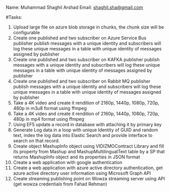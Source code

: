 Name: Muhammad Shaghil Arshad
Email: shaghil.sha@gmail.com

#Tasks:
1. Upload large file on azure blob storage in chunks, the chunk size will be configurable 
2. Create one published and two subscriber on Azure Service Bus publisher publish messages with a unique identity and subscribers will log these unique messages in a table with unique identity of messages assigned by publisher
3. Create one published and two subscriber on KAFKA publisher publish messages with a unique identity and subscribers will log these unique messages in a table with unique identity of messages assigned by publisher
4. Create one published and two subscriber on Rabbit MQ publisher publish messages with a unique identity and subscribers will log these unique messages in a table with unique identity of messages assigned by publisher
5. Take a 4K video and create it rendition of 2160p, 1440p, 1080p, 720p, 480p in m3u8 format using ffmpeg
6. Take a 4K video and create it rendition of 2160p, 1440p, 1080p, 720p, 480p in mp4 format using ffmpeg
7. Using EF5 update a record in database with attaching it by primary key
8. Generate Log data in a loop with unique Identity of GUID and random text, index the log data into Elastic Search and provide interface to search on that record.
9. Create object MashupInfo object using VIDIZMOContract Library and fill its property from Mashup and MashupMultilingualText table by a SP that returns MashupInfo object and its properties in JSON format
10. Create a web application with google authentication
11. Create a web application with azure active directory authentication, get azure active directory user information using Microsoft Graph API
12. Create streaming publishing point on Wowza streaming server using API (get wowza credentials from Fahad Rehman)